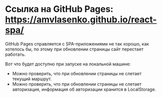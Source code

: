 # Ссылка на GitHub Pages: https://amvlasenko.github.io/react-spa/
GitHub Pages справляется с SPA-приложениями не так хорошо, как хотелось бы, по этому при обновлении страницы сайт перестает работать. 

Вот что будет доступно при запуске на локальной машине:
- Можно проверить, что при обновлении страницы не слетает текущий маршрут.
- Можно проверить, что при обновлении страницы не слетает авторизация, информация об авторизации хранится в LocalStorage.
